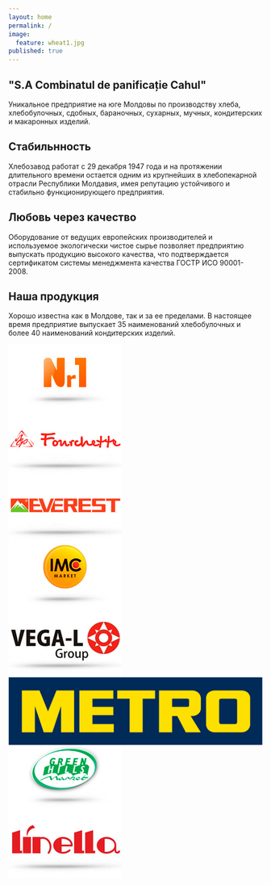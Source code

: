 ```yaml
---
layout: home
permalink: /
image: 
  feature: wheat1.jpg
published: true
---
```


<div class="tiles">

<div class="tile">
  <h2 class="post-title">"S.A Combinatul de panificație Cahul"</h2>
  <p class="post-excerpt">Уникальное предприятие на юге Молдовы по производству хлеба, хлебобулочных, сдобных, бараночных, сухарных, мучных, кондитерских и макаронных изделий. </p>
</div><!-- /.tile -->

<div class="tile">
  <h2 class="post-title">Стабильнность</h2>
  <p class="post-excerpt">Хлебозавод работат с 29 декабря 1947 года и на протяжении длительного времени остается одним из крупнейших в хлебопекарной отрасли Республики Молдавия, имея репутацию устойчивого и стабильно функционирующего предприятия.</p>
</div><!-- /.tile -->

<div class="tile">
  <h2 class="post-title">Любовь через качество</h2>
  <p class="post-excerpt">Оборудование от ведущих европейских производителей и используемое экологически чистое сырье позволяет предприятию выпускать продукцию высокого качества, что подтверждается сертификатом системы менеджмента качества ГОСТР ИСО 90001-2008.</p>
</div><!-- /.tile -->

<div class="tile">
  <h2 class="post-title">Наша продукция</h2>
  <p class="post-excerpt">Хорошо известна как в Молдове, так и за ее пределами. В настоящее время предприятие выпускает 35 наименований хлебобулочных и более 40 наименований кондитерских изделий.</p>
</div><!-- /.tile -->

</div><!-- /.tiles -->

<div class="partners">
<div class="partner"><a href="#" class="partner-ease"><img class="post-teaser" src="images/nr1.jpg" alt="" align="middle"></a></div><!-- /.partner -->
<div class="partner"><a href="#" class="partner-ease"><img src="images/fourchette.jpg" alt="" align="middle"></a></div><!-- /.partner -->
<div class="partner"><a href="#" class="partner-ease"><img src="images/everest.jpg" alt="" align="middle"></a></div><!-- /.partner -->
<div class="partner"><a href="#" class="partner-ease"><img src="images/imc.jpg" alt="" align="middle"></a></div><!-- /.partner -->
<div class="partner"><a href="#" class="partner-ease"><img src="images/vega.jpg" alt="" align="middle"></a></div><!-- /.partner -->
<div class="partner"><a href="#" class="partner-ease"><img src="images/metro.png" alt="" align="middle"></a></div><!-- /.partner -->
<div class="partner"><a href="#" class="partner-ease"><img src="images/gh.jpg" alt="" align="middle"></a></div><!-- /.partner -->
<div class="partner"><a href="#" class="partner-ease"><img src="images/linela.jpg" alt="" align="middle"></a></div><!-- /.partner -->
</div>